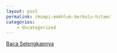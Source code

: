 ```yaml
---
layout: post
permalink: /mimpi-makhluk-berbulu-hitam/
categories:
    - Uncategorized
---
```


[Baca Selengkapnya](/03)